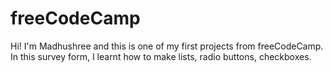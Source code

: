 # freeCodeCamp
Hi! I'm Madhushree and this is one of my first projects from freeCodeCamp. In this survey form, I learnt how to make lists, radio buttons, checkboxes.  
